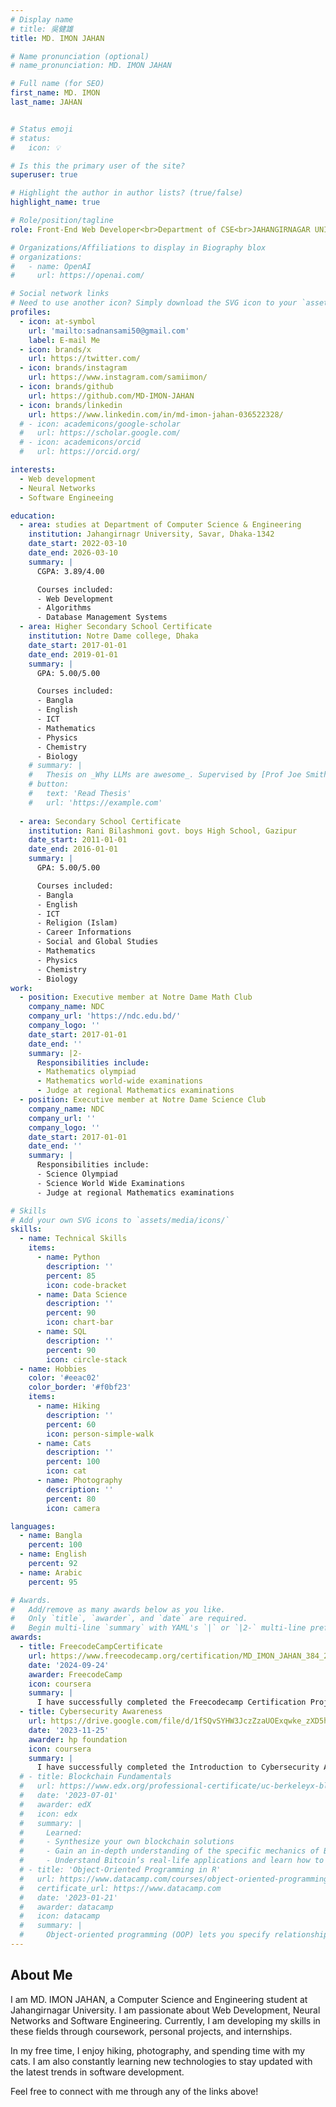 ```yaml
---
# Display name
# title: 吳健雄
title: MD. IMON JAHAN

# Name pronunciation (optional)
# name_pronunciation: MD. IMON JAHAN

# Full name (for SEO)
first_name: MD. IMON
last_name: JAHAN


# Status emoji
# status:
#   icon: 💡

# Is this the primary user of the site?
superuser: true

# Highlight the author in author lists? (true/false)
highlight_name: true

# Role/position/tagline
role: Front-End Web Developer<br>Department of CSE<br>JAHANGIRNAGAR UNIVERSITY

# Organizations/Affiliations to display in Biography blox
# organizations:
#   - name: OpenAI
#     url: https://openai.com/

# Social network links
# Need to use another icon? Simply download the SVG icon to your `assets/media/icons/` folder.
profiles:
  - icon: at-symbol
    url: 'mailto:sadnansami50@gmail.com'
    label: E-mail Me
  - icon: brands/x
    url: https://twitter.com/
  - icon: brands/instagram
    url: https://www.instagram.com/samiimon/
  - icon: brands/github
    url: https://github.com/MD-IMON-JAHAN
  - icon: brands/linkedin
    url: https://www.linkedin.com/in/md-imon-jahan-036522328/
  # - icon: academicons/google-scholar
  #   url: https://scholar.google.com/
  # - icon: academicons/orcid
  #   url: https://orcid.org/

interests:
  - Web development
  - Neural Networks
  - Software Engineeing

education:
  - area: studies at Department of Computer Science & Engineering
    institution: Jahangirnagr University, Savar, Dhaka-1342
    date_start: 2022-03-10
    date_end: 2026-03-10
    summary: |
      CGPA: 3.89/4.00

      Courses included:
      - Web Development 
      - Algorithms
      - Database Management Systems
  - area: Higher Secondary School Certificate
    institution: Notre Dame college, Dhaka
    date_start: 2017-01-01
    date_end: 2019-01-01
    summary: |
      GPA: 5.00/5.00

      Courses included:
      - Bangla
      - English
      - ICT
      - Mathematics
      - Physics
      - Chemistry
      - Biology
    # summary: |
    #   Thesis on _Why LLMs are awesome_. Supervised by [Prof Joe Smith](https://example.com). Presented papers at 5 IEEE conferences with the contributions being published in 2 Springer journals.
    # button:
    #   text: 'Read Thesis'
    #   url: 'https://example.com'
  
  - area: Secondary School Certificate
    institution: Rani Bilashmoni govt. boys High School, Gazipur
    date_start: 2011-01-01
    date_end: 2016-01-01
    summary: |
      GPA: 5.00/5.00

      Courses included:
      - Bangla
      - English
      - ICT
      - Religion (Islam)
      - Career Informations
      - Social and Global Studies
      - Mathematics
      - Physics
      - Chemistry
      - Biology
work:
  - position: Executive member at Notre Dame Math Club
    company_name: NDC
    company_url: 'https://ndc.edu.bd/'
    company_logo: ''
    date_start: 2017-01-01
    date_end: ''
    summary: |2-
      Responsibilities include:
      - Mathematics olympiad
      - Mathematics world-wide examinations
      - Judge at regional Mathematics examinations
  - position: Executive member at Notre Dame Science Club
    company_name: NDC
    company_url: ''
    company_logo: ''
    date_start: 2017-01-01
    date_end: ''
    summary: |
      Responsibilities include:
      - Science Olympiad
      - Science World Wide Examinations
      - Judge at regional Mathematics examinations

# Skills
# Add your own SVG icons to `assets/media/icons/`
skills:
  - name: Technical Skills
    items:
      - name: Python
        description: ''
        percent: 85
        icon: code-bracket
      - name: Data Science
        description: ''
        percent: 90
        icon: chart-bar
      - name: SQL
        description: ''
        percent: 90
        icon: circle-stack
  - name: Hobbies
    color: '#eeac02'
    color_border: '#f0bf23'
    items:
      - name: Hiking
        description: ''
        percent: 60
        icon: person-simple-walk
      - name: Cats
        description: ''
        percent: 100
        icon: cat
      - name: Photography
        description: ''
        percent: 80
        icon: camera

languages:
  - name: Bangla
    percent: 100
  - name: English
    percent: 92
  - name: Arabic
    percent: 95

# Awards.
#   Add/remove as many awards below as you like.
#   Only `title`, `awarder`, and `date` are required.
#   Begin multi-line `summary` with YAML's `|` or `|2-` multi-line prefix and indent 2 spaces below.
awards:
  - title: FreecodeCampCertificate
    url: https://www.freecodecamp.org/certification/MD_IMON_JAHAN_384_20210652889_210904/responsive-web-design
    date: '2024-09-24'
    awarder: FreecodeCamp
    icon: coursera
    summary: |
      I have successfully completed the Freecodecamp Certification Project.
  - title: Cybersecurity Awareness
    url: https://drive.google.com/file/d/1fSQvSYHW3JczZzaUOExqwke_zXD5hr3E/view?usp=drive_link
    date: '2023-11-25'
    awarder: hp foundation
    icon: coursera
    summary: |
      I have successfully completed the Introduction to Cybersecurity Awareness course offered by the HP LIFE Foundation. This course provided me with a comprehensive understanding of the fundamental principles of cybersecurity and the essential skills needed to protect both personal and professional data from various cyber threats.
  # - title: Blockchain Fundamentals
  #   url: https://www.edx.org/professional-certificate/uc-berkeleyx-blockchain-fundamentals
  #   date: '2023-07-01'
  #   awarder: edX
  #   icon: edx
  #   summary: |
  #     Learned:
  #     - Synthesize your own blockchain solutions
  #     - Gain an in-depth understanding of the specific mechanics of Bitcoin
  #     - Understand Bitcoin’s real-life applications and learn how to attack and destroy Bitcoin, Ethereum, smart contracts and Dapps, and alternatives to Bitcoin’s Proof-of-Work consensus algorithm ....
  # - title: 'Object-Oriented Programming in R'
  #   url: https://www.datacamp.com/courses/object-oriented-programming-with-s3-and-r6-in-r
  #   certificate_url: https://www.datacamp.com
  #   date: '2023-01-21'
  #   awarder: datacamp
  #   icon: datacamp
  #   summary: |
  #     Object-oriented programming (OOP) lets you specify relationships between functions and the objects that they can act on, helping you manage complexity in your code. This is an intermediate level course, providing an introduction to OOP, using the S3 and R6 systems. S3 is a great day-to-day R programming tool that simplifies some of the functions that you write. R6 is especially useful for industry-specific analyses, working with web APIs, and building GUIs.
---
```


## About Me

I am MD. IMON JAHAN, a Computer Science and Engineering student at Jahangirnagar University. I am passionate about Web Development, Neural Networks and Software Engineering. Currently, I am developing my skills in these fields through coursework, personal projects, and internships.

In my free time, I enjoy hiking, photography, and spending time with my cats. I am also constantly learning new technologies to stay updated with the latest trends in software development.

Feel free to connect with me through any of the links above!
